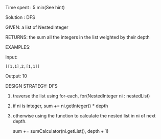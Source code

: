 Time spent : 5 min(See hint)

Solution : DFS

GIVEN: a list of NestedInteger

RETURNS: the sum all the integers in the list weighted by their depth

EXAMPLES:

Input: 

```
[[1,1],2,[1,1]]
```

Output: 10

DESIGN STRATEGY: DFS



1. traverse the list using for-each, for(NestedInteger ni : nestedList)

2. if ni is integer, sum += ni.getInteger() * depth

3. otherwise using the function to calculate the nested list in ni of next depth.     

   sum += sumCalculator(ni.getList(), depth + 1)
